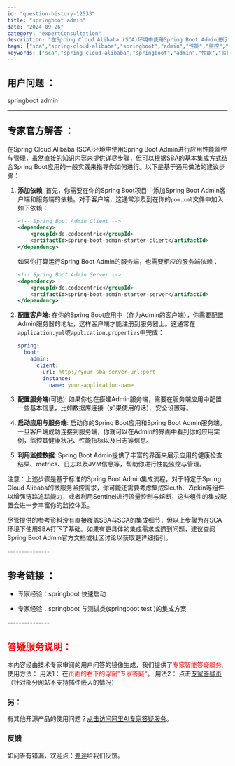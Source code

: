 ```yaml
---
id: "question-history-12533"
title: "springboot admin"
date: "2024-09-26"
category: "expertConsultation"
description: "在Spring Cloud Alibaba (SCA)环境中使用Spring Boot Admin进行应用性能监控与管理，虽然直接的知识内容未提供详尽步骤，但可以根据SBA的基本集成方式结合Spring Boot应用的一般实践来指导你如何进行。以下是基于通用做法的建议步骤：1. **添加依赖**: "
tags: ["sca","spring-cloud-alibaba","springboot","admin","性能","监控","管理"]
keywords: ["sca","spring-cloud-alibaba","springboot","admin","性能","监控","管理"]
---
```


## 用户问题 ： 
 springboot admin  

---------------
## 专家官方解答 ：

在Spring Cloud Alibaba (SCA)环境中使用Spring Boot Admin进行应用性能监控与管理，虽然直接的知识内容未提供详尽步骤，但可以根据SBA的基本集成方式结合Spring Boot应用的一般实践来指导你如何进行。以下是基于通用做法的建议步骤：

1. **添加依赖**: 首先，你需要在你的Spring Boot项目中添加Spring Boot Admin客户端和服务端的依赖。对于客户端，这通常涉及到在你的`pom.xml`文件中加入如下依赖：

   ```xml
   <!-- Spring Boot Admin Client -->
   <dependency>
       <groupId>de.codecentric</groupId>
       <artifactId>spring-boot-admin-starter-client</artifactId>
   </dependency>
   ```

   如果你打算运行Spring Boot Admin的服务端，也需要相应的服务端依赖：

   ```xml
   <!-- Spring Boot Admin Server -->
   <dependency>
       <groupId>de.codecentric</groupId>
       <artifactId>spring-boot-admin-starter-server</artifactId>
   </dependency>
   ```

2. **配置客户端**: 在你的Spring Boot应用中（作为Admin的客户端），你需要配置Admin服务器的地址，这样客户端才能注册到服务器上。这通常在`application.yml`或`application.properties`中完成：

   ```yaml
   spring:
     boot:
       admin:
         client:
           url: http://your-sba-server-url:port
           instance:
             name: your-application-name
   ```

3. **配置服务端**(可选): 如果你也在搭建Admin服务端，需要在服务端应用中配置一些基本信息，比如数据库连接（如果使用的话）、安全设置等。

4. **启动应用与服务端**: 启动你的Spring Boot应用和Spring Boot Admin服务端。一旦客户端成功连接到服务端，你就可以在Admin的界面中看到你的应用实例，监控其健康状况、性能指标以及日志等信息。

5. **利用监控数据**: Spring Boot Admin提供了丰富的界面来展示应用的健康检查结果、metrics、日志以及JVM信息等，帮助你进行性能监控与管理。

注意：上述步骤是基于标准的Spring Boot Admin集成流程，对于特定于Spring Cloud Alibaba的微服务监控需求，你可能还需要考虑集成Sleuth、Zipkin等组件以增强链路追踪能力，或者利用Sentinel进行流量控制与熔断，这些组件的集成配置会进一步丰富你的监控体系。

尽管提供的参考资料没有直接覆盖SBA与SCA的集成细节，但以上步骤为在SCA环境下使用SBA打下了基础。如果有更具体的集成需求或遇到问题，建议查阅Spring Boot Admin官方文档或社区讨论以获取更详细指引。


<font color="#949494">---------------</font> 


## 参考链接 ：

* 专家经验：springboot 快速启动 
 
 * 专家经验：springboot 与测试类(springboot test )的集成方案 


 <font color="#949494">---------------</font> 
 


## <font color="#FF0000">答疑服务说明：</font> 

本内容经由技术专家审阅的用户问答的镜像生成，我们提供了<font color="#FF0000">专家智能答疑服务</font>,使用方法：
用法1： 在<font color="#FF0000">页面的右下的浮窗”专家答疑“</font>。
用法2： 点击[专家答疑页](https://answer.opensource.alibaba.com/docs/intro)（针对部分网站不支持插件嵌入的情况）
### 另：


有其他开源产品的使用问题？[点击访问阿里AI专家答疑服务](https://answer.opensource.alibaba.com/docs/intro)。
### 反馈
如问答有错漏，欢迎点：[差评](https://ai.nacos.io/user/feedbackByEnhancerGradePOJOID?enhancerGradePOJOId=12626)给我们反馈。
